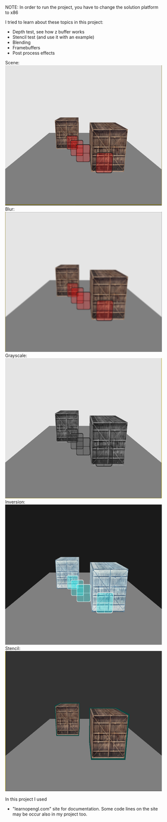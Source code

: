 NOTE: In order to run the project, you have to change the solution platform to x86

I tried to learn about these topics in this project:

- Depth test, see how z buffer works
- Stencil test (and use it with an example)
- Blending
- Framebuffers
- Post process effects

Scene:
<img src="./OUTPUTS/scene.PNG" width="800" height="450" />  
Blur:
<img src="./OUTPUTS/blur.PNG" width="800" height="450" /> 
Grayscale:
<img src="./OUTPUTS/grayscale.PNG" width="800" height="450" /> 
Inversion:
<img src="./OUTPUTS/inversion.PNG" width="800" height="450" /> 
Stencil:
<img src="./OUTPUTS/stencil.PNG" width="800" height="450" /> 

In this project I used
- "learnopengl.com" site for documentation. Some code lines on the site may be occur also in my project too.